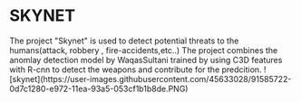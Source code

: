 <h1>SKYNET</h1>
The project "Skynet" is used to detect potential threats to the humans(attack, robbery , fire-accidents,etc..)
The project combines the anomlay detection model by WaqasSultani trained by using C3D features with R-cnn to detect the weapons and contribute for the predcition. 
![skynet](https://user-images.githubusercontent.com/45633028/91585722-0d7c1280-e972-11ea-93a5-053cf1b1b8de.PNG)

